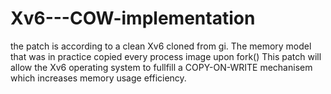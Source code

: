 # Xv6---COW-implementation
the patch is according to a clean Xv6 cloned from gi. The memory model that was in practice copied every process image upon fork()
This patch will allow the Xv6 operating system to fullfill a COPY-ON-WRITE mechanisem which increases memory usage efficiency. 

